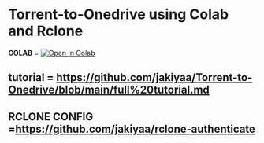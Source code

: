 # Torrent-to-Onedrive using Colab and Rclone 


**COLAB** = [![Open In Colab](https://colab.research.google.com/assets/colab-badge.svg)](https://colab.research.google.com/github/jakiya99/Torrent-to-Onedrive/blob/main/new_torrents_download_to_onedrive.ipynb)

## tutorial = https://github.com/jakiyaa/Torrent-to-Onedrive/blob/main/full%20tutorial.md

## RCLONE CONFIG =https://github.com/jakiyaa/rclone-authenticate

